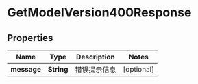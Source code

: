 

# GetModelVersion400Response


## Properties

| Name | Type | Description | Notes |
|------------ | ------------- | ------------- | -------------|
|**message** | **String** | 错误提示信息 |  [optional] |



